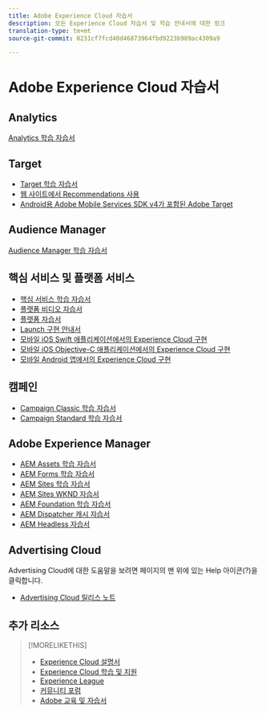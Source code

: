 ```yaml
---
title: Adobe Experience Cloud 자습서
description: 모든 Experience Cloud 자습서 및 학습 안내서에 대한 링크
translation-type: tm+mt
source-git-commit: 0231cf7fcd40d46873964fbd9223b989ac4309a9

---
```



# Adobe Experience Cloud 자습서

## Analytics

[Analytics 학습 자습서](https://docs.adobe.com/content/help/en/analytics-learn/tutorials/overview.html)

## Target

* [Target 학습 자습서](https://docs.adobe.com/content/help/en/target-learn/tutorials/overview.html)
* [웹 사이트에서 Recommendations 사용](https://docs.adobe.com/content/help/en/target-learn/recommendations-in-a-website/overview.html)
* [Android용 Adobe Mobile Services SDK v4가 포함된 Adobe Target](https://docs.adobe.com/content/help/ko-KR/target-learn/mobile-sdk-v4-android/overview.html)

## Audience Manager

[Audience Manager 학습 자습서](https://docs.adobe.com/content/help/en/audience-manager-learn/tutorials/overview.html)

## 핵심 서비스 및 플랫폼 서비스

* [핵심 서비스 학습 자습서](https://docs.adobe.com/content/help/en/core-services-learn/tutorials/overview.html)
* [플랫폼 비디오 자습서](https://docs.adobe.com/content/help/en/platform-learn/tutorials/overview.html)
* [플랫폼 자습서](https://docs.adobe.com/content/help/en/experience-platform/tutorials/home.html)
* [Launch 구현 안내서](https://docs.adobe.com/content/help/en/core-services-learn/implementing-in-websites-with-launch/index.html)
* [모바일 iOS Swift 애플리케이션에서의 Experience Cloud 구현](https://docs.adobe.com/content/help/en/core-services-learn/implementing-in-mobile-ios-swift-apps-with-launch/index.html)
* [모바일 iOS Objective-C 애플리케이션에서의 Experience Cloud 구현](https://docs.adobe.com/content/help/en/core-services-learn/implementing-in-mobile-ios-objective-c-apps-with-launch/index.html)
* [모바일 Android 앱에서의 Experience Cloud 구현](https://docs.adobe.com/content/help/en/core-services-learn/implementing-in-mobile-android-apps-with-launch/index.html)

## 캠페인

* [Campaign Classic 학습 자습서](https://docs.adobe.com/content/help/en/campaign-classic-learn/tutorials/overview.html)
* [Campaign Standard 학습 자습서](https://docs.adobe.com/content/help/en/campaign-standard-learn/tutorials/overview.html)

## Adobe Experience Manager

* [AEM Assets 학습 자습서](https://docs.adobe.com/content/help/en/experience-manager-learn/assets/overview.html)
* [AEM Forms 학습 자습서](https://docs.adobe.com/content/help/en/experience-manager-learn/forms/overview.html)
* [AEM Sites 학습 자습서](https://docs.adobe.com/content/help/en/experience-manager-learn/sites/overview.html)
* [AEM Sites WKND 자습서](https://docs.adobe.com/content/help/en/experience-manager-learn/getting-started-wknd-tutorial-develop/overview.html)
* [AEM Foundation 학습 자습서](https://docs.adobe.com/content/help/en/experience-manager-learn/assets/overview.html)
* [AEM Dispatcher 캐시 자습서](https://docs.adobe.com/content/help/en/experience-manager-learn/dispatcher-tutorial/overview.html)
* [AEM Headless 자습서](https://docs.adobe.com/content/help/en/experience-manager-learn/getting-started-with-aem-headless/overview.html)

## Advertising Cloud

Advertising Cloud에 대한 도움말을 보려면 페이지의 맨 위에 있는 Help 아이콘(?)을 클릭합니다.

* [Advertising Cloud 릴리스 노트](https://docs.adobe.com/content/help/ko-KR/release-notes/experience-cloud/current.html#adcloud)

## 추가 리소스

>[!MORELIKETHIS]
>
>* [Experience Cloud 설명서](https://docs.adobe.com/content/help/ko-KR/experience-cloud/user-guides/home.html)
>* [Experience Cloud 학습 및 지원](https://helpx.adobe.com/kr/support/experience-cloud.html)
>* [Experience League](https://experienceleague.adobe.com/)
>* [커뮤니티 포럼](https://forums.adobe.com/community/experience-cloud/)
>* [Adobe 교육 및 자습서](https://helpx.adobe.com/kr/learning.html?promoid=KAUDK)

